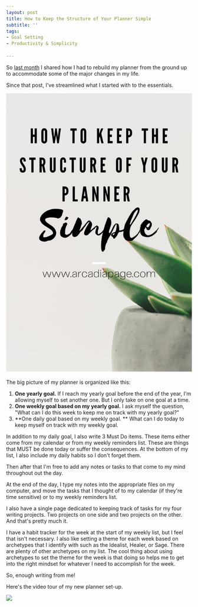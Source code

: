 ```yaml
---
layout: post
title: How to Keep the Structure of Your Planner Simple
subtitle: ''
tags:
- Goal Setting
- Productivity & Simplicity

---
```

So [last month](https://arcadiapage.com/2020-09-19-how-to-build-a-planner-from-scratch/) I shared how I had to rebuild my planner from the ground up to accommodate some of the major changes in my life.

Since that post, I've streamlined what I started with to the essentials.

![](/uploads/simple-structure.png)

The big picture of my planner is organized like this:

1. **One yearly goal.** If I reach my yearly goal before the end of the year, I'm allowing myself to set another one. But I only take on one goal at a time.
2. **One weekly goal based on my yearly goal.** I ask myself the question, "What can I do this week to keep me on track with my yearly goal?"
3. **One daily goal based on my weekly goal. ** What can I do today to keep myself on track with my weekly goal.

In addition to my daily goal, I also write 3 Must Do items. These items either come from my calendar or from my weekly reminders list. These are things that MUST be done today or suffer the consequences.  At the bottom of my list, I also include my daily habits so I don't forget them.

Then after that I'm free to add any notes or tasks to that come to my mind throughout out the day.

At the end of the day, I type my notes into the appropriate files on my computer, and move the tasks that I thought of to my calendar (if they're time sensitive) or to my weekly reminders list.

I also have a single page dedicated to keeping track of tasks for my four writing projects. Two projects on one side and two projects on the other. And that's pretty much it.

I have a habit tracker for the week at the start of my weekly list, but I feel that isn't necessary. I also like setting a theme for each week based on archetypes that I identify with such as the Idealist, Healer, or Sage. There are plenty of other archetypes on my list. The cool thing about using archetypes to set the theme for the week is that doing so helps me to get into the right mindset for whatever I need to accomplish for the week.

So, enough writing from me!

Here's the video tour of my new planner set-up.

[![](http://img.youtube.com/vi/-yXd7Z2pLDo/0.jpg)](http://www.youtube.com/watch?v=-yXd7Z2pLDo "Simple Planner Structure")